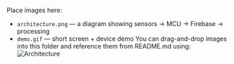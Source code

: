 Place images here:
- `architecture.png` — a diagram showing sensors -> MCU -> Firebase -> processing
- `demo.gif` — short screen + device demo
You can drag-and-drop images into this folder and reference them from README.md using:
    ![Architecture](docs/architecture.png)
